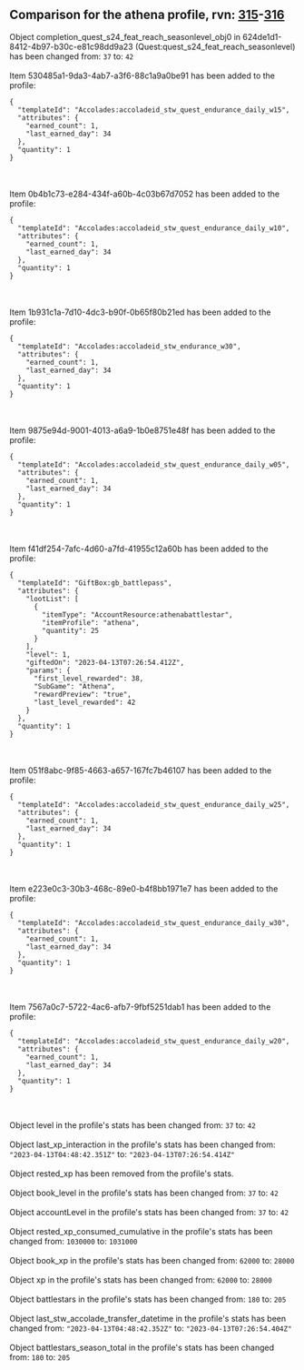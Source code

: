## Comparison for the athena profile, rvn: [315](https://github.com/PRO100KatYT/FortniteProfileRevisions/tree/main/profiles/athena/315%20athena.json)-[316](https://github.com/PRO100KatYT/FortniteProfileRevisions/tree/main/profiles/athena/316%20athena.json)

Object completion_quest_s24_feat_reach_seasonlevel_obj0 in 624de1d1-8412-4b97-b30c-e81c98dd9a23 (Quest:quest_s24_feat_reach_seasonlevel) has been changed from: `37` to: `42`
<br><br>
Item 530485a1-9da3-4ab7-a3f6-88c1a9a0be91 has been added to the profile:

```
{
  "templateId": "Accolades:accoladeid_stw_quest_endurance_daily_w15",
  "attributes": {
    "earned_count": 1,
    "last_earned_day": 34
  },
  "quantity": 1
}
```

<br><br>
Item 0b4b1c73-e284-434f-a60b-4c03b67d7052 has been added to the profile:

```
{
  "templateId": "Accolades:accoladeid_stw_quest_endurance_daily_w10",
  "attributes": {
    "earned_count": 1,
    "last_earned_day": 34
  },
  "quantity": 1
}
```

<br><br>
Item 1b931c1a-7d10-4dc3-b90f-0b65f80b21ed has been added to the profile:

```
{
  "templateId": "Accolades:accoladeid_stw_endurance_w30",
  "attributes": {
    "earned_count": 1,
    "last_earned_day": 34
  },
  "quantity": 1
}
```

<br><br>
Item 9875e94d-9001-4013-a6a9-1b0e8751e48f has been added to the profile:

```
{
  "templateId": "Accolades:accoladeid_stw_quest_endurance_daily_w05",
  "attributes": {
    "earned_count": 1,
    "last_earned_day": 34
  },
  "quantity": 1
}
```

<br><br>
Item f41df254-7afc-4d60-a7fd-41955c12a60b has been added to the profile:

```
{
  "templateId": "GiftBox:gb_battlepass",
  "attributes": {
    "lootList": [
      {
        "itemType": "AccountResource:athenabattlestar",
        "itemProfile": "athena",
        "quantity": 25
      }
    ],
    "level": 1,
    "giftedOn": "2023-04-13T07:26:54.412Z",
    "params": {
      "first_level_rewarded": 38,
      "SubGame": "Athena",
      "rewardPreview": "true",
      "last_level_rewarded": 42
    }
  },
  "quantity": 1
}
```

<br><br>
Item 051f8abc-9f85-4663-a657-167fc7b46107 has been added to the profile:

```
{
  "templateId": "Accolades:accoladeid_stw_quest_endurance_daily_w25",
  "attributes": {
    "earned_count": 1,
    "last_earned_day": 34
  },
  "quantity": 1
}
```

<br><br>
Item e223e0c3-30b3-468c-89e0-b4f8bb1971e7 has been added to the profile:

```
{
  "templateId": "Accolades:accoladeid_stw_quest_endurance_daily_w30",
  "attributes": {
    "earned_count": 1,
    "last_earned_day": 34
  },
  "quantity": 1
}
```

<br><br>
Item 7567a0c7-5722-4ac6-afb7-9fbf5251dab1 has been added to the profile:

```
{
  "templateId": "Accolades:accoladeid_stw_quest_endurance_daily_w20",
  "attributes": {
    "earned_count": 1,
    "last_earned_day": 34
  },
  "quantity": 1
}
```

<br><br>
Object level in the profile's stats has been changed from: `37` to: `42`
<br><br>
Object last_xp_interaction in the profile's stats has been changed from: `"2023-04-13T04:48:42.351Z"` to: `"2023-04-13T07:26:54.414Z"`
<br><br>
Object rested_xp has been removed from the profile's stats.
<br><br>
Object book_level in the profile's stats has been changed from: `37` to: `42`
<br><br>
Object accountLevel in the profile's stats has been changed from: `37` to: `42`
<br><br>
Object rested_xp_consumed_cumulative in the profile's stats has been changed from: `1030000` to: `1031000`
<br><br>
Object book_xp in the profile's stats has been changed from: `62000` to: `28000`
<br><br>
Object xp in the profile's stats has been changed from: `62000` to: `28000`
<br><br>
Object battlestars in the profile's stats has been changed from: `180` to: `205`
<br><br>
Object last_stw_accolade_transfer_datetime in the profile's stats has been changed from: `"2023-04-13T04:48:42.352Z"` to: `"2023-04-13T07:26:54.404Z"`
<br><br>
Object battlestars_season_total in the profile's stats has been changed from: `180` to: `205`
<br><br>
